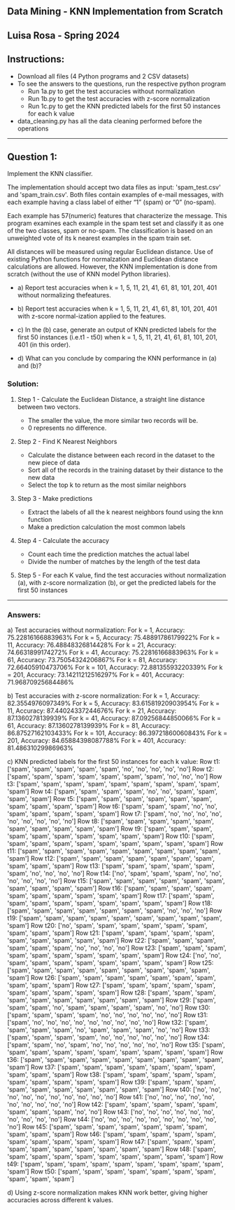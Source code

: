 ## Data Mining - KNN Implementation from Scratch

## Luisa Rosa - Spring 2024

## Instructions:

- Download all files (4 Python programs and 2 CSV datasets)
- To see the answers to the questions, run the respective python program
  - Run 1a.py to get the test accuracies without normalization
  - Run 1b.py to get the test accuracies with z-score normalization
  - Run 1c.py to get the KNN predicted labels for the first 50 instances for each k value
- data_cleaning.py has all the data cleaning performed before the operations

---

## Question 1:

Implement the KNN classifier.

The implementation should accept two data files as input: 'spam_test.csv' and 'spam_train.csv'. Both files contain examples of e-mail messages, with each example having a class label of either “1” (spam) or “0” (no-spam).

Each example has 57(numeric) features that characterize the message. This program examines each example in the spam test set and classify it as one of the two classes, spam or no-spam. The classification is based on an unweighted vote of its k nearest examples in the spam train set.

All distances will be measured using regular Euclidean distance. Use of existing Python functions for normalzation and Euclidean distance calculations are allowed. However, the KNN implementation is done from scratch (without the use of KNN model Python libraries).

- a) Report test accuracies when k = 1, 5, 11, 21, 41, 61, 81, 101, 201, 401 without normalizing thefeatures.

- b) Report test accuracies when k = 1, 5, 11, 21, 41, 61, 81, 101, 201, 401 with z-score normal-ization applied to the features.

- c) In the (b) case, generate an output of KNN predicted labels for the first 50 instances (i.e.t1 - t50) when k = 1, 5, 11, 21, 41, 61, 81, 101, 201, 401 (in this order).

- d) What can you conclude by comparing the KNN performance in (a) and (b)?

### Solution:

1. Step 1 - Calculate the Euclidean Distance, a straight line distance between two vectors.
    - The smaller the value, the more similar two records will be.
    - 0 represents no difference.

2. Step 2 - Find K Nearest Neighbors
    - Calculate the distance between each record in the dataset to the new piece of data
    - Sort all of the records in the training dataset by their distance to the new data
    - Select the top k to return as the most similar neighbors

3. Step 3 - Make predictions
    - Extract the labels of all the k nearest neighbors found using the knn function
    - Make a prediction calculation the most common labels

4. Step 4 - Calculate the accuracy
    - Count each time the prediction matches the actual label
    - Divide the number of matches by the length of the test data

5. Step 5 - For each K value, find the test accuracies without normalization (a), with z-score normalization (b), or get the predicted labels for the first 50 instances

---

### Answers:

a) Test accuracies without normalization:
    For k = 1, Accuracy: 75.22816166883963%
    For k = 5, Accuracy: 75.48891786179922%
    For k = 11, Accuracy: 76.48848326814428%
    For k = 21, Accuracy: 74.6631899174272%
    For k = 41, Accuracy: 75.22816166883963%
    For k = 61, Accuracy: 73.75054324206867%
    For k = 81, Accuracy: 72.66405910473706%
    For k = 101, Accuracy: 72.88135593220339%
    For k = 201, Accuracy: 73.14211212516297%
    For k = 401, Accuracy: 71.96870925684486%

b) Test accuracies with z-score normalization:
    For k = 1, Accuracy: 82.3554976097349%
    For k = 5, Accuracy: 83.61581920903954%
    For k = 11, Accuracy: 87.44024337244676%
    For k = 21, Accuracy: 87.1360278139939%
    For k = 41, Accuracy: 87.09256844850066%
    For k = 61, Accuracy: 87.1360278139939%
    For k = 81, Accuracy: 86.87527162103433%
    For k = 101, Accuracy: 86.39721860060843%
    For k = 201, Accuracy: 84.65884398087788%
    For k = 401, Accuracy: 81.48631029986963%

c) KNN predicted labels for the first 50 instances for each k value:
    Row t1: ['spam', 'spam', 'spam', 'spam', 'spam', 'no', 'no', 'no', 'no', 'no']
    Row t2: ['spam', 'spam', 'spam', 'spam', 'spam', 'spam', 'spam', 'no', 'no', 'no']
    Row t3: ['spam', 'spam', 'spam', 'spam', 'spam', 'spam', 'spam', 'spam', 'spam', 'spam']
    Row t4: ['spam', 'spam', 'spam', 'spam', 'no', 'no', 'spam', 'spam', 'spam', 'spam']
    Row t5: ['spam', 'spam', 'spam', 'spam', 'spam', 'spam', 'spam', 'spam', 'spam', 'spam']
    Row t6: ['spam', 'spam', 'spam', 'no', 'no', 'spam', 'spam', 'spam', 'spam', 'spam']
    Row t7: ['spam', 'no', 'no', 'no', 'no', 'no', 'no', 'no', 'no', 'no']
    Row t8: ['spam', 'spam', 'spam', 'spam', 'spam', 'spam', 'spam', 'spam', 'spam', 'spam']
    Row t9: ['spam', 'spam', 'spam', 'spam', 'spam', 'spam', 'spam', 'spam', 'spam', 'spam']
    Row t10: ['spam', 'spam', 'spam', 'spam', 'spam', 'spam', 'spam', 'spam', 'spam', 'spam']
    Row t11: ['spam', 'spam', 'spam', 'spam', 'spam', 'spam', 'spam', 'spam', 'spam', 'spam']
    Row t12: ['spam', 'spam', 'spam', 'spam', 'spam', 'spam', 'spam', 'spam', 'spam', 'spam']
    Row t13: ['spam', 'spam', 'spam', 'spam', 'spam', 'spam', 'no', 'no', 'no', 'no']
    Row t14: ['no', 'spam', 'spam', 'spam', 'no', 'no', 'no', 'no', 'no', 'no']
    Row t15: ['spam', 'spam', 'spam', 'spam', 'spam', 'spam', 'spam', 'spam', 'spam', 'spam']
    Row t16: ['spam', 'spam', 'spam', 'spam', 'spam', 'spam', 'spam', 'spam', 'spam', 'spam']
    Row t17: ['spam', 'spam', 'spam', 'spam', 'spam', 'spam', 'spam', 'spam', 'spam', 'spam']
    Row t18: ['spam', 'spam', 'spam', 'spam', 'spam', 'spam', 'spam', 'no', 'no', 'no']
    Row t19: ['spam', 'spam', 'spam', 'spam', 'spam', 'spam', 'spam', 'spam', 'spam', 'spam']
    Row t20: ['no', 'spam', 'spam', 'spam', 'spam', 'spam', 'spam', 'spam', 'spam', 'spam']
    Row t21: ['spam', 'spam', 'spam', 'spam', 'spam', 'spam', 'spam', 'spam', 'spam', 'spam']
    Row t22: ['spam', 'spam', 'spam', 'spam', 'spam', 'spam', 'no', 'no', 'no', 'no']
    Row t23: ['spam', 'spam', 'spam', 'spam', 'spam', 'spam', 'spam', 'spam', 'spam', 'spam']
    Row t24: ['no', 'no', 'spam', 'spam', 'spam', 'spam', 'spam', 'spam', 'spam', 'spam']
    Row t25: ['spam', 'spam', 'spam', 'spam', 'spam', 'spam', 'spam', 'spam', 'spam', 'spam']
    Row t26: ['spam', 'spam', 'spam', 'spam', 'spam', 'spam', 'spam', 'spam', 'spam', 'spam']
    Row t27: ['spam', 'spam', 'spam', 'spam', 'spam', 'spam', 'spam', 'spam', 'spam', 'spam']
    Row t28: ['spam', 'spam', 'spam', 'spam', 'spam', 'spam', 'spam', 'spam', 'spam', 'spam']
    Row t29: ['spam', 'spam', 'spam', 'no', 'spam', 'spam', 'spam', 'spam', 'no', 'no']
    Row t30: ['spam', 'spam', 'spam', 'spam', 'no', 'no', 'no', 'no', 'no', 'no']
    Row t31: ['spam', 'no', 'no', 'no', 'no', 'no', 'no', 'no', 'no', 'no']
    Row t32: ['spam', 'spam', 'spam', 'spam', 'no', 'spam', 'spam', 'spam', 'no', 'no']
    Row t33: ['spam', 'spam', 'spam', 'spam', 'no', 'no', 'no', 'no', 'no', 'no']
    Row t34: ['spam', 'spam', 'no', 'spam', 'no', 'no', 'no', 'no', 'no', 'no']
    Row t35: ['spam', 'spam', 'spam', 'spam', 'spam', 'spam', 'spam', 'spam', 'spam', 'spam']
    Row t36: ['spam', 'spam', 'spam', 'spam', 'spam', 'spam', 'spam', 'spam', 'spam', 'spam']
    Row t37: ['spam', 'spam', 'spam', 'spam', 'spam', 'spam', 'spam', 'spam', 'spam', 'spam']
    Row t38: ['spam', 'spam', 'spam', 'spam', 'spam', 'spam', 'spam', 'spam', 'spam', 'spam']
    Row t39: ['spam', 'spam', 'spam', 'spam', 'spam', 'spam', 'spam', 'spam', 'spam', 'spam']
    Row t40: ['no', 'no', 'no', 'no', 'no', 'no', 'no', 'no', 'no', 'no']
    Row t41: ['no', 'no', 'no', 'no', 'no', 'no', 'no', 'no', 'no', 'no']
    Row t42: ['spam', 'spam', 'spam', 'spam', 'spam', 'spam', 'spam', 'spam', 'no', 'no']
    Row t43: ['no', 'no', 'no', 'no', 'no', 'no', 'no', 'no', 'no', 'no']
    Row t44: ['no', 'no', 'no', 'no', 'no', 'no', 'no', 'no', 'no', 'no']
    Row t45: ['spam', 'spam', 'spam', 'spam', 'spam', 'spam', 'spam', 'spam', 'spam', 'spam']
    Row t46: ['spam', 'spam', 'spam', 'spam', 'spam', 'spam', 'spam', 'spam', 'spam', 'spam']
    Row t47: ['spam', 'spam', 'spam', 'spam', 'spam', 'spam', 'spam', 'spam', 'spam', 'spam']
    Row t48: ['spam', 'spam', 'spam', 'spam', 'spam', 'spam', 'spam', 'spam', 'spam', 'spam']
    Row t49: ['spam', 'spam', 'spam', 'spam', 'spam', 'spam', 'spam', 'spam', 'spam', 'spam']
    Row t50: ['spam', 'spam', 'spam', 'spam', 'spam', 'spam', 'spam', 'spam', 'spam', 'spam']

d) Using z-score normalization makes KNN work better, giving higher accuracies across different k values.


